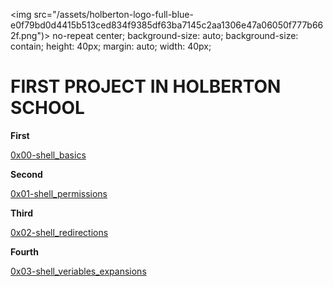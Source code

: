 <img src="/assets/holberton-logo-full-blue-e0f79bd0d4415b513ced834f9385df63ba7145c2aa1306e47a06050f777b662f.png")> 
no-repeat center;
background-size: auto;
background-size: contain;
height: 40px;
margin: auto;
width: 40px;



# FIRST PROJECT IN HOLBERTON SCHOOL

**First**

[0x00-shell_basics](https://github.com/julien3641/holberton-system_engineering-devops/tree/main/0x00-shell_basics)

**Second**

[0x01-shell_permissions](https://github.com/julien3641/holberton-system_engineering-devops/tree/main/0x01-shell_permissions)

**Third**

[0x02-shell_redirections](https://github.com/julien3641/holberton-system_engineering-devops/tree/main/0x02-shell_redirections)

**Fourth**

[0x03-shell_veriables_expansions](https://github.com/julien3641/holberton-system_engineering-devops/tree/main/0x03-shell_variables_expansions)